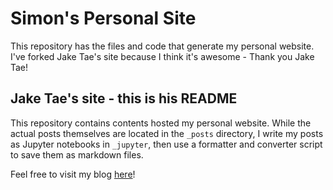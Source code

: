 # Simon's Personal Site
This repository has the files and code that generate my personal website. I've forked Jake Tae's site because I think it's awesome - Thank you Jake Tae!

## Jake Tae's site - this is his README

This repository contains contents hosted my personal website. While the actual posts themselves are located in the `_posts` directory, I write my posts as Jupyter notebooks in `_jupyter`, then use a formatter and converter script to save them as markdown files. 

Feel free to visit my blog [here](https://jaketae.github.io)!